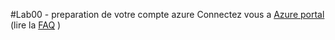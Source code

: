 #Lab00 - preparation de votre compte azure
Connectez vous a [Azure portal](https://portal.azure.com/#blade/Microsoft_Azure_Education/EducationMenuBlade/overview)
(lire la [FAQ](https://docs.microsoft.com/fr-fr/azure/education-hub/azure-dev-tools-teaching/program-faq#azure-for-students) )
